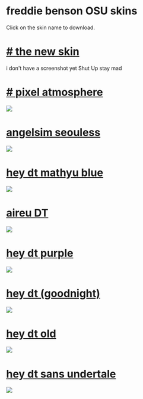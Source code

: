 # freddie benson OSU skins


Click on the skin name to download.

# [# the new skin](https://masterchefcanada.s-ul.eu/Y5N3gZxW)
 i don't have a screenshot yet Shut Up stay mad

# [# pixel atmosphere](https://waa.ai/o5dU)
![](https://osu.ppy.sh/ss/13053194)

# [angelsim seouless](https://urwomb.s-ul.eu/muaCmiwV)
![](https://i.imgur.com/UsOZpZd.jpg)

# [hey dt mathyu blue](https://cdn.discordapp.com/attachments/422089029178359809/531758454331801600/mathyuheydt.osk)
![](https://osu.ppy.sh/ss/12494192)

# [aireu DT](https://cdn.discordapp.com/attachments/502936270436171806/529872031739674644/-_aireudt.osk)
![](https://osu.ppy.sh/ss/12427456)

# [hey dt purple](https://puu.sh/Cqn5a/301ad0368c.osk)
![](https://osu.ppy.sh/ss/12427144)

# [hey dt (goodnight)](https://urwomb.s-ul.eu/8bxnmIYn)
![](https://osu.ppy.sh/ss/12427102)

# [hey dt old](https://urwomb.s-ul.eu/vXbL0IRH)
![](https://osu.ppy.sh/ss/12427108)

# [hey dt sans undertale](https://urwomb.s-ul.eu/TWRAE2Zg)
![](https://osu.ppy.sh/ss/12427105)

